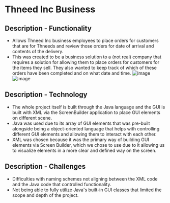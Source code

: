 # Thneed Inc Business

## Description - Functionality
- Allows Thneed Inc business employees to place orders for customers that are for Thneeds and review those orders for date of arrival and contents of the delivery.
- This was created to be a business solution to a (not real) company that requires a solution for allowing them to place orders for customers for the items they sell. They also wanted to keep track of which of these orders have been completed and on what date and time.
![image](https://github.com/user-attachments/assets/6ffd6a32-c731-4f93-8ae0-2d57579a3c09)
![image](https://github.com/user-attachments/assets/1e1a15c0-93f8-4d43-b6ee-0135b12ad6cb)



## Description - Technology
- The whole project itself is built through the Java language and the GUI is built with XML via the ScreenBuilder application to place GUI elements on different scene.
- Java was used due to its array of GUI elements that was pre-built alongside being a object-oriented language that helps with controlling different GUI elements and allowing them to interact with each other.
- XML was chosen because it was the primary way of building GUI elements via Screen Builder, which we chose to use due to it allowing us to visualize elements in a more clear and defined way on the screen. 

## Description - Challenges
- Difficulties with naming schemes not aligning between the XML code and the Java code that controlled functionality.
- Not being able to fully utilize Java's built-in GUI classes that limited the scope and depth of the project.

